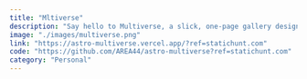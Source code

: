 ```yaml
---
title: "Mltiverse"
description: "Say hello to Multiverse, a slick, one-page gallery design with a fully functional lightbox."
image: "./images/multiverse.png"
link: "https://astro-multiverse.vercel.app/?ref=statichunt.com"
code: "https://github.com/AREA44/astro-multiverse?ref=statichunt.com"
category: "Personal"
---
```

